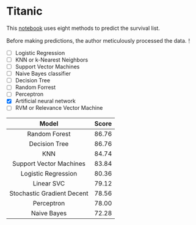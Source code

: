 # Titanic

This [notebook](https://www.kaggle.com/code/startupsci/titanic-data-science-solutions/notebook) uses eight methods to predict the survival list.

 Before making predictions, the author meticulously processed the data.！

- [ ] Logistic Regression
- [ ] KNN or k-Nearest Neighbors
- [ ] Support Vector Machines
- [ ] Naive Bayes classifier
- [ ] Decision Tree
- [ ] Random Forrest
- [ ] Perceptron
- [x] Artificial neural network
- [ ] RVM or Relevance Vector Machine

|Model|Score|
|:--:|:--:|
|Random Forest|86.76|
|Decision Tree|86.76|
|KNN|84.74|
|Support Vector Machines|83.84|
|Logistic Regression|80.36|
|Linear SVC|79.12|
|Stochastic Gradient Decent|78.56|
|Perceptron|78.00|
|Naive Bayes|72.28|
